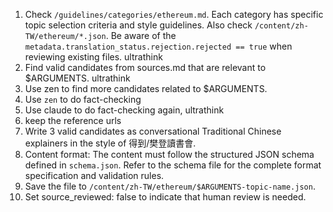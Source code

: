 1. Check `/guidelines/categories/ethereum.md`. Each category has specific topic selection criteria and style guidelines. Also check `/content/zh-TW/ethereum/*.json`. Be aware of the `metadata.translation_status.rejection.rejected == true` when reviewing existing files. ultrathink
2. Find valid candidates from sources.md that are relevant to $ARGUMENTS. ultrathink
3. Use zen to find more candidates related to $ARGUMENTS.
4. Use `zen` to do fact-checking
5. Use claude to do fact-checking again, ultrathink
6. keep the reference urls
6. Write 3 valid candidates as conversational Traditional Chinese explainers in the style of 得到/樊登讀書會.
7. Content format: The content must follow the structured JSON schema defined in `schema.json`. Refer to the schema file for the complete format specification and validation rules.
8. Save the file to `/content/zh-TW/ethereum/$ARGUMENTS-topic-name.json`.
9. Set source_reviewed: false to indicate that human review is needed.
